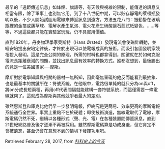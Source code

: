 最早的「遠距傳送訊息」如烽煙、旗語等，有天候與視線的限制，能傳達的訊息又相當有限，除了軍事上也別無它用。到了十八世紀中期，可以貯存靜電的萊頓瓶發明以後，不少人開始試圖用電線來傳遞訊息到遠方。方法五花八門：振動掛在玻璃瓶裡的金箔或蓪草球、電解水產生氣泡、電火花產生硝酸讓石蕊試紙變色、……等等，不過這些都只能在實驗室玩玩，仍不具實用價值。

直到1820年，丹麥物理學家奧斯特（Hans Ørsted）發現電流會使磁針轉動，並經安培提出安培定律後，才終於出現可以使電報成真的技術，而吸引各國發明家競相投入發明。這是完全公開的原理，所需的材料也都拿得到，關鍵就在於如何克服電流長距離衰減的問題，並找出訊息最有效率的轉換方式。誰都沒想到，最後勝出的竟是一位美國畫家──摩斯。

摩斯對於電學知識與相關的器材一無所知，因此毫無罣礙的他反而能看到最抽象、也是最基本的關鍵所在：符號系統。在他眼中，電路很單純的就只分為on與off，將on分成長短兩種，再用off代表間隔就能建構一套符號系統，而這僅需要一條電線就夠了。這就成為摩斯與其他競爭者最大的差別。

雖然惠斯登和庫克比他們早一步發明電報，但終究是更簡易、效率更高的摩斯電報系統通行全世界。事實上重點不在於硬體；即使技術演進，無線電取代了電線，摩斯電碼仍然不死，繼續以各種形式（聲、光、電）在各種裝置間傳遞訊息，直到21世紀網路普及後才逐漸不再被採用。雖然摩斯電碼算是功成身退，但它肯定不會被遺忘，甚至仍會在意想不到的情境下發揮功用吧。

Retrieved February 28, 2017, from [*科科史上的今天*](http://history.pansci.asia/post/117468577470/%E7%A7%91%E5%AD%B8%E5%8F%B2%E4%B8%8A%E7%9A%84%E4%BB%8A%E5%A4%A9427%E6%91%A9%E6%96%AF%E8%AA%95%E8%BE%B0samuel-morse-17911872)
